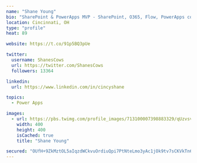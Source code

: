 ```yaml
---
name: "Shane Young"
bio: "SharePoint & PowerApps MVP - SharePoint, O365, Flow, PowerApps consulting? @PowerApps911 | Pure Snark? You found it."
location: Cincinnati, OH
type: "profile"
heat: 89

website: https://t.co/91p5BQ3pUe

twitter:
  username: ShanesCows
  url: https://twitter.com/ShanesCows
  followers: 13364

linkedin:
  url: https://www.linkedin.com/in/cincyshane

topics:
  - Power Apps

images:
  - url: https://pbs.twimg.com/profile_images/713100007398883329/qUzvsvQ3_400x400.jpg
    width: 400
    height: 400
    isCached: true
    title: "Shane Young"

secured: "OUfH+9ZkMztOL5aIqzdWCkvuOrdiuQpi7PtNteLmo3yAc1jOk9tv7sCKVkTn6GSPND/hP/Dn/AAXCxlI979d2Gn4xqIHa3GgApSzj5RP51jyW5CIvpOxtdwCEfkyocOSZOc9WWAJWEjlT6oe4F9v02vsuPriTjJH9EOvd9jFH12m6qWx3uZpd18dIQmy3TaBFvD2olB2zr5QYMdJ0AQVb3WZASG9t7fQ6Hd72agIBuMKuRNDV+bw4xNM/d2N6qBK63yjHucveQrvyHL0PIlP3ynFcUWmIeIUe4EtG5nac/zqCpcmTmrT7TcRWvcPXcDU45nLOVH9vCXFi4xpPctOC/9LDQL3R6yh+IXIwAAFhPS+6itWtBJZWX8CHoHvcprSFtpwH9V27vPJKm5hie1MRtBvzaHrnXXUGrwuIzNnSNc=;snjJL2kvRpX4MiK0A88aoA=="
---
```


